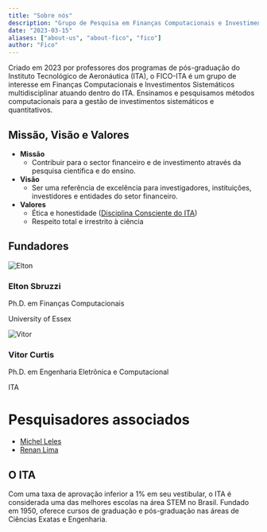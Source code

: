 ```yaml
---
title: "Sobre nós"
description: "Grupo de Pesquisa em Finanças Computacionais e Investimentos Sistemáticos"
date: "2023-03-15"
aliases: ["about-us", "about-fico", "fico"]
author: "Fico"
---
```


Criado em 2023 por professores dos programas de pós-graduação do Instituto Tecnológico de Aeronáutica (ITA), o FICO-ITA é um grupo de interesse em Finanças Computacionais e Investimentos Sistemáticos multidisciplinar atuando dentro do ITA. Ensinamos e pesquisamos métodos computacionais para a gestão de investimentos sistemáticos e quantitativos.

## Missão, Visão e Valores

- **Missão**
  - Contribuir para o sector financeiro e de investimento através da pesquisa científica e do ensino.
- **Visão**
  - Ser uma referência de excelência para investigadores, instituições, investidores e entidades do setor financeiro.
- **Valores**
  - Ética e honestidade ([Disciplina Consciente do ITA](http://www.aeitaonline.com.br/wiki/index.php?title=DC))
  - Respeito total e irrestrito à ciência

## Fundadores

<div class="listfounders">
  <div class="card">
    <div class="person-img">
      <img src="/img/team/elton.png" alt="Elton"><h3>Elton Sbruzzi</h3>
    </div>
    <div class="person-diploma">
      <p>Ph.D. em Finanças Computacionais</p>
      <p>University of Essex</p>
    </div>
    <div class="person-links">
      <a href="https://www.linkedin.com/in/eltonsbruzzi/" target="_blank"><i class="fa-brands fa-linkedin"></i></a>
    </div>
  </div>

  <div class="card">
    <div class="person-img">
      <img src="/img/team/vitor.png" alt="Vitor"><h3>Vitor Curtis</h3>
    </div>
    <div class="person-diploma">
      <p>Ph.D. em Engenharia Eletrônica e Computacional</p>
      <p>ITA</p>
    </div>
    <div class="person-links">
      <a href="https://www.linkedin.com/in/vitor-curtis/" target="_blank"><i class="fa-brands fa-linkedin"></i></a>
    </div>
  </div>
  
<!--
  <div class="card">
    <div class="person-img">
      <img src="/img/team/michel.png" alt="Michel"><h3>Michel Leles</h3>
    </div>
    <div class="person-diploma">
      <p>Post-doc em Finanças Computacionais</p>
      <p>ITA</p>
    </div>
    <div class="person-links">
      <a href="https://www.linkedin.com/in/michel-leles/" target="_blank"><i class="fa-brands fa-linkedin"></i></a>
    </div>
  </div>

  <div class="card">
    <div class="person-img">
      <img src="/img/team/filipe.png" alt="Filpe"><h3>Filipe Verri</h3>
    </div>
    <div class="person-diploma">
      <p>Ph.D. Ciências de Computação</p>
      <p>ICMC/USP</p>
    </div>
    <div class="person-links">
      <a href="https://www.linkedin.com/in/filipe-verri-01bba6181/" target="_blank"><i class="fa-brands fa-linkedin"></i></a>
    </div>
  </div>
</div>
-->

# Pesquisadores associados
- <a href="https://www.linkedin.com/in/michel-leles/" target="_blank">Michel Leles</a>
- <a href="https://www.linkedin.com/in/renandcl/" target="_blank">Renan Lima</a>

## O ITA

Com uma taxa de aprovação inferior a 1% em seu vestibular, o ITA é considerada uma das melhores escolas na área STEM no Brasil. Fundado em 1950, oferece cursos de graduação e pós-graduação nas áreas de Ciências Exatas e Engenharia.
